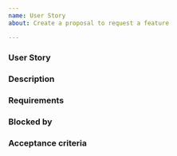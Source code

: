 ```yaml
---
name: User Story
about: Create a proposal to request a feature

---
```


<!-- < < < < < < < < < < < < < < < < < < < < < < < < < < < < < < < < < ☺ 
v                            ✰  Thanks for opening an issue! ✰    
v    Before smashing the submit button please review the template.

☺ > > > > > > > > > > > > > > > > > > > > > > > > > > > > > > > > >  -->

### User Story

<!-- Concisely describe the required functionality/feature from the perspective of the system user in question -->
<!-- As a USER TYPE, I want to DESCRIBE NEW FUNCTIONALITY/FEATURE, so that DESCRIBE USER TYPE INTERACTION WITH THE NEW FUNCTIONALITY   -->

### Description

<!-- Identify the scope of the task. Where needed identify specific behaviours, technical considerations, links to related tickets. When helpful, include screenshots to add an additional level of detail.  -->

### Requirements

<!-- Set of requirements presented as bullets. Could be both functional and non-funtional.  -->

### Blocked by

<!-- If a ticket is prioritised for a sprint but cannot be tackled until another ticket is closed (with acceptance criteria cleared) this needs to be labelled, and the ticket stopping the pickup of this task should be linked. -->

### Acceptance criteria

<!-- This is a set of rules which the update/feature must satisfy for the ticket to be closed. -->

<!-- **Scenario**: Situation of use case -->
<!-- **Given**: Starting state -->
<!-- **When**: User action -->
<!-- **And**: Statement extension -->
<!-- **Then**: Action outcome -->
